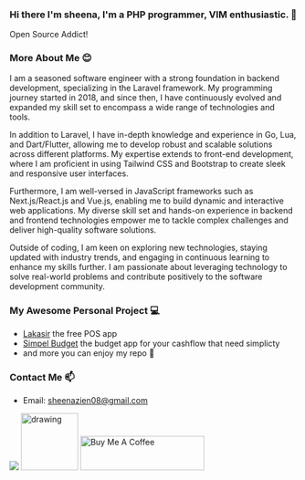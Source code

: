 ### Hi there I'm sheena, I'm a PHP programmer, VIM enthusiastic. 👋
Open Source Addict!
<!--I’m currently working on [Frontline](https:\\frontline-app.com) as a Backend and litle bit to change Frontend, in here i use Laravel and Reactjs.-->

### More About Me :blush:
I am a seasoned software engineer with a strong foundation in backend development, specializing in the Laravel framework. My programming journey started in 2018, and since then, I have continuously evolved and expanded my skill set to encompass a wide range of technologies and tools.

In addition to Laravel, I have in-depth knowledge and experience in Go, Lua, and Dart/Flutter, allowing me to develop robust and scalable solutions across different platforms. My expertise extends to front-end development, where I am proficient in using Tailwind CSS and Bootstrap to create sleek and responsive user interfaces.

Furthermore, I am well-versed in JavaScript frameworks such as Next.js/React.js and Vue.js, enabling me to build dynamic and interactive web applications. My diverse skill set and hands-on experience in backend and frontend technologies empower me to tackle complex challenges and deliver high-quality software solutions.

Outside of coding, I am keen on exploring new technologies, staying updated with industry trends, and engaging in continuous learning to enhance my skills further. I am passionate about leveraging technology to solve real-world problems and contribute positively to the software development community.

<!-- ### Work experiences out of a Programmer :sunny:
* In June 2016, after I graduated from high school, I worked at CV.Tipota Furniture Corporate as a woodworker helper. I worked here only for 4 months until November 2016.
* February 2017 I working at PT.KMJ Kanindo Makmur Jaya garment corporate, I worked as an operator production in the sewing division, and In October 2017, I Left.
* My last job as a Non Programmer, I worked as an Operator in Delivery Service in JNE from November 2017 until March 2018. -->

<!-- ### Work experiences as a Prgrammer 🌱
* In September 2018, I started working at [geekgarden.id](https://geekgarden.id), in here I work as a web programmer, I use laravel and vuejs to handle my work.
a little about [geekgarden.id](https://geekgarden.id), this company is engaged in consulting it, serving the making of applications and software for various clients. and in September 2019 I decided to resign from [geekgarden.id](https://geekgarden.id)
* In September 2019, after i resign from [geekgarden.id](https://geekgarden.id), i started working at [frontline-app.com](https://frontline-app.com), in [frontline-app.com](https://frontline-app.com) I work remotely -->

### My Awesome Personal Project :computer:
* [Lakasir](https://github.com/lakasir) the free POS app
* [Simpel Budget](https://simpelbudget.com) the budget app for your cashflow that need simplicty
* and more you can enjoy my repo :wave:
<!--
### Organizations  :frog:
* Lakasir - Open Source Point Of Sale
-->

### Contact Me :mailbox:
* Email: sheenazien08@gmail.com

![](https://komarev.com/ghpvc/?username=sheenazien8&color=green)
[<img src="https://trakteer.id/images/v2/trakteer-logo.png" alt="drawing" width="100"/>](https://trakteer.id/sheenazien8/tip?quantity=1)
<a href="https://www.buymeacoffee.com/sheenazien8" target="_blank"><img src="https://cdn.buymeacoffee.com/buttons/v2/default-green.png" alt="Buy Me A Coffee" style="height: 60px !important;width: 217px !important;" ></a>
<!--
**sheenazien8/sheenazien8** is a ✨ _special_ ✨ repository because its `README.md` (this file) appears on your GitHub profile.

Here are some ideas to get you started:

- 🔭 I’m currently working on ...
- 🌱 I’m currently learning ...
- 👯 I’m looking to collaborate on ...
- 🤔 I’m looking for help with ...
- 💬 Ask me about ...
- 📫 How to reach me: ...
- 😄 Pronouns: ...
- ⚡ Fun fact: ...
-->
